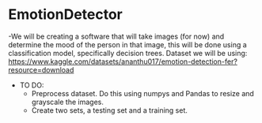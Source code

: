 # EmotionDetector

-We will be creating a software that will take images (for now) and determine the mood of the person in that image, this will be done using a classification model, specifically decision trees. Dataset we will be using: https://www.kaggle.com/datasets/ananthu017/emotion-detection-fer?resource=download

- TO DO:
  - Preprocess dataset. Do this using numpys and Pandas to resize and grayscale the images.
  - Create two sets, a testing set and a training set. 
 
  
